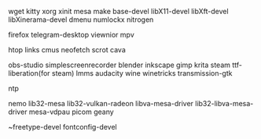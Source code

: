 wget kitty xorg xinit mesa make base-devel libX11-devel libXft-devel libXinerama-devel dmenu numlockx nitrogen

firefox telegram-desktop viewnior mpv

htop links cmus neofetch scrot cava



obs-studio simplescreenrecorder blender inkscape gimp krita steam ttf-liberation(for steam) lmms audacity wine winetricks transmission-gtk

ntp

nemo lib32-mesa lib32-vulkan-radeon libva-mesa-driver lib32-libva-mesa-driver mesa-vdpau picom geany

~freetype-devel fontconfig-devel